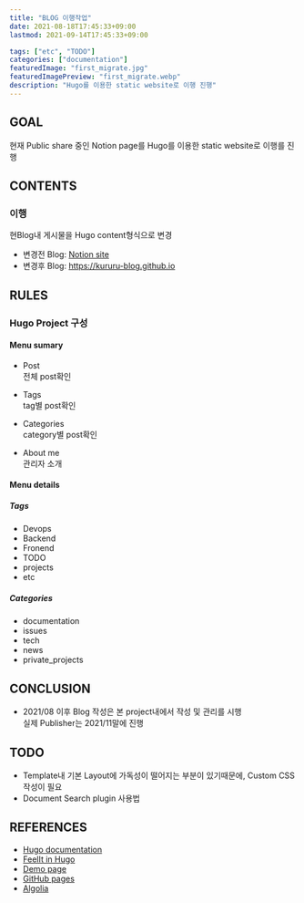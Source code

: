 ```yaml
---
title: "BLOG 이행작업"
date: 2021-08-18T17:45:33+09:00
lastmod: 2021-09-14T17:45:33+09:00

tags: ["etc", "TODO"]
categories: ["documentation"]
featuredImage: "first_migrate.jpg"
featuredImagePreview: "first_migrate.webp"
description: "Hugo를 이용한 static website로 이행 진행"
---
```


<!--more-->

## GOAL

현재 Public share 중인 Notion page를 Hugo를 이용한 static website로 이행를 진행

## CONTENTS

### 이행

현Blog내 게시물을 Hugo content형식으로 변경

- 변경전 Blog: [Notion site](https://bold-cathedral-92b.notion.site/RICK_Tech_Blog-6e1355dce8264cccbdd9b2e5ba949477)
- 변경후 Blog: <https://kururu-blog.github.io>

## RULES

### Hugo Project 구성

#### Menu sumary

- Post \
  전체 post확인

- Tags \
  tag별 post확인

- Categories \
  category별 post확인

- About me \
  관리자 소개

#### Menu details

##### Tags

- Devops
- Backend
- Fronend
- TODO
- projects
- etc

##### Categories

- documentation
- issues
- tech
- news
- private_projects

## CONCLUSION

- 2021/08 이후 Blog 작성은 본 project내에서 작성 및 관리를 시행 \
  실제 Publisher는 2021/11말에 진행

## TODO

- Template내 기본 Layout에 가독성이 떨어지는 부분이 있기때문에, Custom CSS작성이 필요
- Document Search plugin 사용법

## REFERENCES

- [Hugo documentation](https://gohugo.io/documentation/)
- [FeelIt in Hugo](https://themes.gohugo.io/themes/feelit/)
- [Demo page](https://feelit.khusika.com/)
- [GitHub pages](https://docs.github.com/en/pages)
- [Algolia](https://www.algolia.com/)
